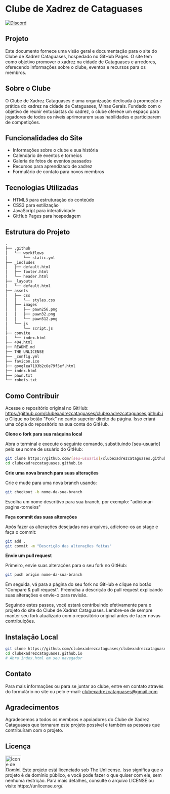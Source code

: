 # Clube de Xadrez de Cataguases

[![Discord](https://img.shields.io/discord/1279484132359012362?color=5865F2&label=Discord&logo=discord&logoColor=white)](https://discord.gg/JAejmvmBGa)

## Projeto

Este documento fornece uma visão geral e documentação para o site do Clube de Xadrez Cataguases, hospedado no GitHub Pages. O site tem como objetivo promover o xadrez na cidade de Cataguases e arredores, oferecendo informações sobre o clube, eventos e recursos para os membros.

## Sobre o Clube

O Clube de Xadrez Cataguases é uma organização dedicada à promoção e prática do xadrez na cidade de Cataguases, Minas Gerais. Fundado com o objetivo de reunir entusiastas do xadrez, o clube oferece um espaço para jogadores de todos os níveis aprimorarem suas habilidades e participarem de competições.

## Funcionalidades do Site

- Informações sobre o clube e sua história
- Calendário de eventos e torneios
- Galeria de fotos de eventos passados
- Recursos para aprendizado de xadrez
- Formulário de contato para novos membros

## Tecnologias Utilizadas

- HTML5 para estruturação do conteúdo
- CSS3 para estilização
- JavaScript para interatividade
- GitHub Pages para hospedagem

## Estrutura do Projeto

```markdown
.
├── .github
│   └── workflows
│       └── static.yml
├── _includes
│   ├── default.html
│   ├── footer.html
│   └── header.html
├── _layouts
│   └── default.html
├── assets
│   ├── css
│   │   └── styles.css
│   ├── images
│   │   ├── pawn256.png
│   │   ├── pawn32.png
│   │   └── pawn512.png
│   └── js
│       └── script.js
├── convite
│   └── index.html
├── 404.html
├── README.md
├── THE UNLICENSE
├── _config.yml
├── favicon.ico
├── googlea7103b2c6e79f5ef.html
├── index.html
├── pawn.txt
└── robots.txt
```

## Como Contribuir

Acesse o repositório original no GitHub: https://github.com/clubexadrezcataguases/clubexadrezcataguases.github.io
Clique no botão "Fork" no canto superior direito da página. Isso criará uma cópia do repositório na sua conta do GitHub.

**Clone o fork para sua máquina local**

Abra o terminal e execute o seguinte comando, substituindo [seu-usuario] pelo seu nome de usuário do GitHub:

```bash
git clone https://github.com/[seu-usuario]/clubexadrezcataguases.github.io.git
cd clubexadrezcataguases.github.io
```

**Crie uma nova branch para suas alterações**

Crie e mude para uma nova branch usando:

```bash
git checkout -b nome-da-sua-branch
```

Escolha um nome descritivo para sua branch, por exemplo: "adicionar-pagina-torneios"

**Faça commit das suas alterações**

Após fazer as alterações desejadas nos arquivos, adicione-os ao stage e faça o commit:

```bash
git add .
git commit -m "Descrição das alterações feitas"
```

**Envie um pull request**

Primeiro, envie suas alterações para o seu fork no GitHub:

```bash
git push origin nome-da-sua-branch
```

Em seguida, vá para a página do seu fork no GitHub e clique no botão "Compare & pull request". Preencha a descrição do pull request explicando suas alterações e envie-o para revisão.

Seguindo estes passos, você estará contribuindo efetivamente para o projeto do site do Clube de Xadrez Cataguases. Lembre-se de sempre manter seu fork atualizado com o repositório original antes de fazer novas contribuições.

## Instalação Local

```bash
git clone https://github.com/clubexadrezcataguases/clubexadrezcataguases.github.io.git
cd clubexadrezcataguases.github.io
# Abra index.html em seu navegador
```

## Contato

Para mais informações ou para se juntar ao clube, entre em contato através do formulário no site ou pelo e-mail: [clubexadrezcataguases@gmail.com](mailto:clubexadrezcataguases@gmail.com)

## Agradecimentos

Agradecemos a todos os membros e apoiadores do Clube de Xadrez Cataguases que tornaram este projeto possível e também as pessoas que contribuíram com o projeto.

## Licença
<img src="https://upload.wikimedia.org/wikipedia/commons/6/62/PD-icon.svg" alt="Ícone de Domínio Público" width="50"/>
Este projeto está licenciado sob The Unlicense. Isso significa que o projeto é de domínio público, e você pode fazer o que quiser com ele, sem nenhuma restrição. Para mais detalhes, consulte o arquivo LICENSE ou visite https://unlicense.org/.
